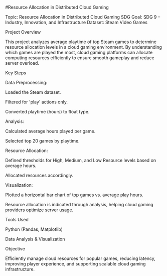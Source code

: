 #Resource Allocation in Distributed Cloud Gaming

Topic: Resource Allocation in Distributed Cloud Gaming
SDG Goal: SDG 9 – Industry, Innovation, and Infrastructure
Dataset: Steam Video Games

Project Overview

This project analyzes average playtime of top Steam games to determine resource allocation levels in a cloud gaming environment. By understanding which games are played the most, cloud gaming platforms can allocate computing resources efficiently to ensure smooth gameplay and reduce server overload.

Key Steps

Data Preprocessing:

Loaded the Steam dataset.

Filtered for 'play' actions only.

Converted playtime (hours) to float type.

Analysis:

Calculated average hours played per game.

Selected top 20 games by playtime.

Resource Allocation:

Defined thresholds for High, Medium, and Low Resource levels based on average hours.

Allocated resources accordingly.

Visualization:

Plotted a horizontal bar chart of top games vs. average play hours.

Resource allocation is indicated through analysis, helping cloud gaming providers optimize server usage.

Tools Used

Python (Pandas, Matplotlib)

Data Analysis & Visualization

Objective

Efficiently manage cloud resources for popular games, reducing latency, improving player experience, and supporting scalable cloud gaming infrastructure.
